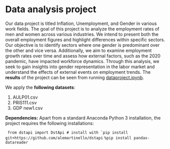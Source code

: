 # Data analysis project

Our data project is titled Inflation, Unemployment, and Gender in various work fields. 
The goal of this project is to analyze the employment rates of men and women across various industries. We intend to present both the overall employment figures and highlight differences within specific sectors. Our objective is to identify sectors where one gender is predominant over the other and vice versa. Additionally, we aim to examine employment growth rates over time and assess how external factors, such as the 2020 pandemic, have impacted workforce dynamics. Through this analysis, we seek to gain insights into gender representation in the labor market and understand the effects of external events on employment trends.
The **results** of the project can be seen from running [dataproject.ipynb](dataproject.ipynb).

We apply the **following datasets**:

1. AULP01.csv 
2. PRIS111.csv 
3. GDP new1.csv

**Dependencies:** Apart from a standard Anaconda Python 3 installation, the project requires the following installations:

`` from dstapi import DstApi # install with `pip install git+https://github.com/alemartinello/dstapi``
``%pip install pandas-datareader``